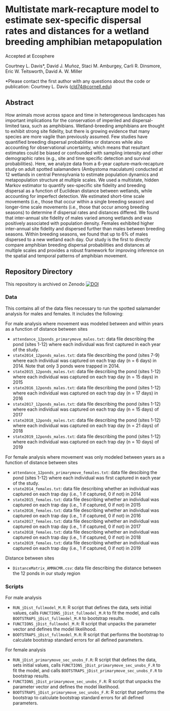 # Multistate mark-recapture model to estimate sex-specific dispersal rates and distances for a wetland breeding amphibian metapopulation
Accepted at Ecosphere

Courtney L. Davis*, David J. Muñoz, Staci M. Amburgey, Carli R. Dinsmore, Eric W. Teitsworth, David A. W. Miller

*Please contact the first author with any questions about the code or publication: Courtney L. Davis (cld74@cornell.edu)


## Abstract
How animals move across space and time in heterogeneous landscapes has important implications for the conservation of imperiled and dispersal-limited taxa, such as amphibians. Wetland-breeding amphibians are thought to exhibit strong site fidelity, but there is growing evidence that many species are more vagile than previously assumed. Few studies have quantified breeding dispersal probabilities or distances while also accounting for observational uncertainty, which means that resultant estimates could be biased or confounded with sampling intensity and other demographic rates (e.g., site and time specific detection and survival probabilities). Here, we analyze data from a 6-year capture-mark-recapture study on adult spotted salamanders (Ambystoma maculatum) conducted at 12 wetlands in central Pennsylvania to estimate population dynamics and metapopulation structure at multiple scales. We used a multistate, hidden Markov estimator to quantify sex-specific site fidelity and breeding dispersal as a function of Euclidean distance between wetlands, while accounting for imperfect detection. We estimated short-time scale movements (i.e., those that occur within a single breeding season) and longer-time scale movements (i.e., those that occur among breeding seasons) to determine if dispersal rates and distances differed. We found that inter-annual site fidelity of males varied among wetlands and was positively associated with population density. Females exhibited higher inter-annual site fidelity and dispersed further than males between breeding seasons. Within breeding seasons, we found that up to 6% of males dispersed to a new wetland each day. Our study is the first to directly compare amphibian breeding dispersal probabilities and distances at multiple scales and provides a robust framework for improving inference on the spatial and temporal patterns of amphibian movement. 

## Repository Directory
This repository is archived on Zenodo [![DOI](https://zenodo.org/badge/455412112.svg)](https://zenodo.org/badge/latestdoi/455412112)

### Data
This contains all of the data files necessary to run the spotted salamander analysis for males and females. It includes the following:

For male analysis where movement was modeled between and within years as a function of distance between sites
- `attendance_12ponds_primarymove_males.txt`: data file describing the pond (sites 1-12) where each individual was first captured in each year of the study.
- `state2014_12ponds_males.txt`: data file describing the pond (sites 7-9) where each individual was captured on each trap day (n = 6 days) in 2014. Note that only 3 ponds were trapped in 2014.
- `state2015_12ponds_males.txt`: data file describing the pond (sites 1-12) where each individual was captured on each trap day (n = 15 days) in 2015
- `state2016_12ponds_males.txt`: data file describing the pond (sites 1-12) where each individual was captured on each trap day (n = 17 days) in 2016
- `state2017_12ponds_males.txt`: data file describing the pond (sites 1-12) where each individual was captured on each trap day (n = 15 days) of 2017
- `state2018_12ponds_males.txt`: data file describing the pond (sites 1-12) where each individual was captured on each trap day (n = 21 days) of 2018
- `state2019_12ponds_males.txt`: data file describing the pond (sites 1-12) where each individual was captured on each trap day (n = 10 days) of 2019

For female analysis where movement was only modeled between years as a function of distance between sites
- `attendance_12ponds_primarymove_females.txt`: data file descibing the pond (sites 1-12) where each individual was first captured in each year of the study.
- `state2014_females.txt`: data file describing whether an individual was captured on each trap day (i.e., 1 if captured, 0 if not) in 2014
- `state2015_females.txt`: data file describing whether an individual was captured on each trap day (i.e., 1 if captured, 0 if not) in 2015
- `state2016_females.txt`: data file describing whether an individual was captured on each trap day (i.e., 1 if captured, 0 if not) in 2016
- `state2017_females.txt`: data file describing whether an individual was captured on each trap day (i.e., 1 if captured, 0 if not) in 2017
- `state2018_females.txt`: data file describing whether an individual was captured on each trap day (i.e., 1 if captured, 0 if not) in 2018
- `state2019_females.txt`: data file describing whether an individual was captured on each trap day (i.e., 1 if captured, 0 if not) in 2019

Distance between sites
- `DistanceMatrix_AMMACMR.csv`: data file describing the distance between the 12 ponds in our study region


### Scripts 
For male analysis
- `RUN_jDist_fullmodel_M.R`: R script that defines the data, sets initial values, calls `FUNCTIONS_jDist_fullmodel_M.R` to fit the model, and calls `BOOTSTRAPS_jDist_fullmodel_M.R` to bootstrap results.
- `FUNCTIONS_jDist_fullmodel_M.R`: R script that unpacks the parameter vector and defines the model likelihood. 
- `BOOTSTRAPS_jDist_fullmodel_M.R`: R script that performs the bootstrap to calculate bootstrap standard errors for all defined parameters. 

For female analysis
- `RUN_jDist_primarymove_sec_unobs_F.R`: R script that defines the data, sets initial values, calls `FUNCTIONS_jDist_primarymove_sec_unobs_F.R` to fit the model, and calls `BOOTSTRAPS_jDist_primarymove_sec_unobs_F.R` to bootstrap results.
- `FUNCTIONS_jDist_primarymove_sec_unobs_F.R`: R script that unpacks the parameter vector and defines the model likelihood. 
- `BOOTSTRAPS_jDist_primarymove_sec_unobs_F.R`: R script that performs the bootstrap to calculate bootstrap standard errors for all defined parameters. 


